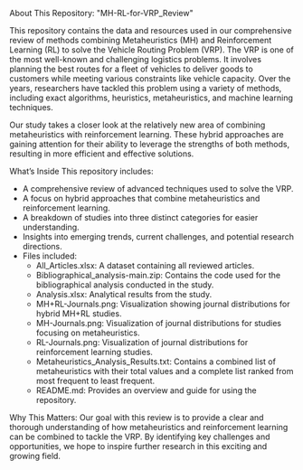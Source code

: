About This Repository: "MH-RL-for-VRP_Review"

This repository contains the data and resources used in our comprehensive review of methods combining Metaheuristics (MH) and Reinforcement Learning (RL) to solve the Vehicle Routing Problem (VRP).
The VRP is one of the most well-known and challenging logistics problems. It involves planning the best routes for a fleet of vehicles to deliver goods to customers while meeting various constraints like vehicle capacity. Over the years, researchers have tackled this problem using a variety of methods, including exact algorithms, heuristics, metaheuristics, and machine learning techniques.

Our study takes a closer look at the relatively new area of combining metaheuristics with reinforcement learning. These hybrid approaches are gaining attention for their ability to leverage the strengths of both methods, resulting in more efficient and effective solutions.

What’s Inside This repository includes:
- A comprehensive review of advanced techniques used to solve the VRP.
- A focus on hybrid approaches that combine metaheuristics and reinforcement learning.
- A breakdown of studies into three distinct categories for easier understanding.
- Insights into emerging trends, current challenges, and potential research directions.
- Files included:
     - All_Articles.xlsx: A dataset containing all reviewed articles.
     -  Bibliographical_analysis-main.zip: Contains the code used for the bibliographical analysis conducted in the study.
  -  Analysis.xlsx: Analytical results from the study.
   - MH+RL-Journals.png: Visualization showing journal distributions for hybrid MH+RL studies.
   - MH-Journals.png: Visualization of journal distributions for studies focusing on metaheuristics.
   - RL-Journals.png: Visualization of journal distributions for reinforcement learning studies.
   - Metaheuristics_Analysis_Results.txt: Contains a combined list of metaheuristics with their total values and a complete list ranked from most frequent to least 
     frequent.
   - README.md: Provides an overview and guide for using the repository.
     
Why This Matters:
Our goal with this review is to provide a clear and thorough understanding of how metaheuristics and reinforcement learning can be combined to tackle the VRP. By identifying key challenges and opportunities, we hope to inspire further research in this exciting and growing field.
